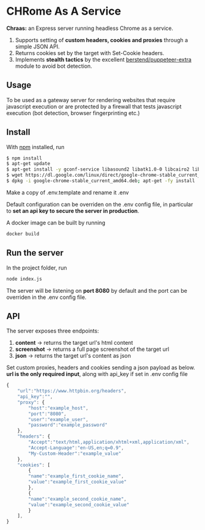 # CHRome As A Service

**Chraas:** an Express server running headless Chrome as a service.
1. Supports setting of **custom headers, cookies and proxies** through a simple JSON API.
2. Returns cookies set by the target with Set-Cookie headers.
3. Implements **stealth tactics** by the excellent [berstend/puppeteer-extra](https://github.com/berstend/puppeteer-extra/tree/master/packages/puppeteer-extra-plugin-stealth) module to avoid bot detection.

## Usage

To be used as a gateway server for rendering websites that require javascript execution or are protected by a firewall that tests javascript execution (bot detection, browser fingerprinting etc.)

## Install

With [npm](https://npmjs.org/) installed, run

```sh
$ npm install
$ apt-get update
$ apt-get install -y gconf-service libasound2 libatk1.0-0 libcairo2 libcups2 libfontconfig1 libgdk-pixbuf2.0-0 libgtk-3-0 libnspr4 libpango-1.0-0 libxss1 fonts-liberation libappindicator1 libnss3 lsb-release xdg-utils wget
$ wget https://dl.google.com/linux/direct/google-chrome-stable_current_amd64.deb
$ dpkg -i google-chrome-stable_current_amd64.deb; apt-get -fy install
```
Make a copy of .env.template and rename it .env

Default configuration can be overriden on the .env config file, in particular to **set an api key to secure the server in production**.

A docker image can be built by running
```sh
docker build
```

## Run the server
In the project folder, run
```sh
node index.js
```
The server will be listening on **port 8080** by default and the port can be overriden in the .env config file.

## API

The server exposes three endpoints:
1. **content** -> returns the target url's html content
2. **screenshot** -> returns a full page screenshot of the target url
3. **json** -> returns the target url's content as json

Set custom proxies, headers and cookies sending a json payload as below.
**url is the only required input**, along with api_key if set in .env config file

```js
{
    "url":"https://www.httpbin.org/headers",
    "api_key":"",
    "proxy": {
        "host":"example_host",
        "port":"8080",
        "user":"example_user",
        "password":"example_password" 
    },
    "headers": {
        "Accept":"text/html,application/xhtml+xml,application/xml",
        "Accept-Language":"en-US,en;q=0.9",
        "My-Custom-Header":"example_value"
    },
    "cookies": [
        {
        "name":"example_first_cookie_name",
        "value":"example_first_cookie_value"
        },
        {
        "name":"example_second_cookie_name",
        "value":"example_second_cookie_value"
        }
    ],
}
```

